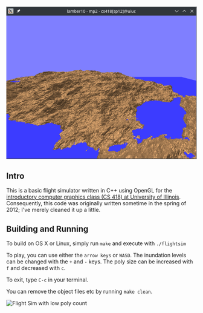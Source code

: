 ![Flight Sim with poly count turned up](images/hipoly.png "Flight Sim")

## Intro
This is a basic flight simulator written in C++ using OpenGL for the [introductory computer graphics class (CS 418) at University of Illinois](http://graphics.cs.illinois.edu). Consequently, this code was originally written sometime in the spring of 2012; I've merely cleaned it up a little.

## Building and Running
To build on OS X or Linux, simply run `make` and execute with `./flightsim`

To play, you can use either the `arrow keys` or `WASD`.
The inundation levels can be changed with the `+` and `-` keys.
The poly size can be increased with `f` and decreased with `c`.

To exit, type `C-c` in your terminal.

You can remove the object files etc by running `make clean`.


![Flight Sim with low poly count](images/lowpoly.png "Flight Sim")
